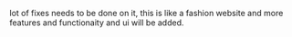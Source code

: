 lot of fixes needs to be done on it, this is like a fashion website and more features and functionaity and ui will be added.
